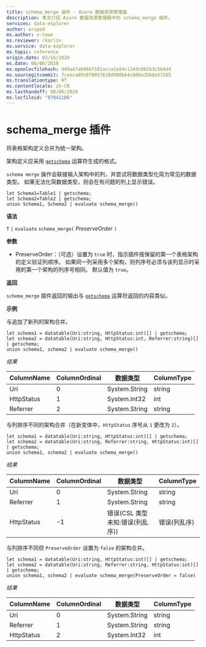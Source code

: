 ```yaml
---
title: schema_merge 插件 - Azure 数据资源管理器
description: 本文介绍 Azure 数据资源管理器中的 schema_merge 插件。
services: data-explorer
author: orspod
ms.author: v-tawe
ms.reviewer: rkarlin
ms.service: data-explorer
ms.topic: reference
origin.date: 03/16/2020
ms.date: 08/06/2020
ms.openlocfilehash: dd9a47ab066f101acca1e84c134dc865b3c5b4d4
ms.sourcegitcommit: 7ceeca89c0f0057610d998b64c000a2bb0a57285
ms.translationtype: HT
ms.contentlocale: zh-CN
ms.lasthandoff: 08/06/2020
ms.locfileid: "87841186"
---
```

# <a name="schema_merge-plugin"></a>schema_merge 插件

将表格架构定义合并为统一架构。 

架构定义应采用 [`getschema`](./getschemaoperator.md) 运算符生成的格式。

`schema merge` 操作会联接输入架构中的列，并尝试将数据类型化简为常见的数据类型。 如果无法化简数据类型，则会在有问题的列上显示错误。

```kusto
let Schema1=Table1 | getschema;
let Schema2=Table2 | getschema;
union Schema1, Schema2 | evaluate schema_merge()
```

**语法**

`T` `|` `evaluate` `schema_merge(` *PreserveOrder* `)`

**参数**

* PreserveOrder：（可选）设置为 `true` 时，指示插件按保留的第一个表格架构的定义验证列顺序。 如果同一列采用多个架构，则列序号必须与该列显示时采用的第一个架构的列序号相同。 默认值为 `true`。

**返回**

`schema_merge` 插件返回的输出与 [`getschema`](./getschemaoperator.md) 运算符返回的内容类似。

**示例**

与追加了新列的架构合并。

```kusto
let schema1 = datatable(Uri:string, HttpStatus:int)[] | getschema;
let schema2 = datatable(Uri:string, HttpStatus:int, Referrer:string)[] | getschema;
union schema1, schema2 | evaluate schema_merge()
```

*结果*

|ColumnName | ColumnOrdinal | 数据类型 | ColumnType|
|---|---|---|---|
|Uri|0|System.String|string|
|HttpStatus|1|System.Int32|int|
|Referrer|2|System.String|string|

与列排序不同的架构合并（在新变体中，`HttpStatus` 序号从 `1` 更改为 `2`）。

```kusto
let schema1 = datatable(Uri:string, HttpStatus:int)[] | getschema;
let schema2 = datatable(Uri:string, Referrer:string, HttpStatus:int)[] | getschema;
union schema1, schema2 | evaluate schema_merge()
```

*结果*

|ColumnName | ColumnOrdinal | 数据类型 | ColumnType|
|---|---|---|---|
|Uri|0|System.String|string|
|Referrer|1|System.String|string|
|HttpStatus|-1|错误(CSL 类型未知:错误(列乱序))|错误(列乱序)|

与列排序不同但 `PreserveOrder` 设置为 `false` 的架构合并。

```kusto
let schema1 = datatable(Uri:string, HttpStatus:int)[] | getschema;
let schema2 = datatable(Uri:string, Referrer:string, HttpStatus:int)[] | getschema;
union schema1, schema2 | evaluate schema_merge(PreserveOrder = false)
```

*结果*

|ColumnName | ColumnOrdinal | 数据类型 | ColumnType|
|---|---|---|---|
|Uri|0|System.String|string
|Referrer|1|System.String|string
|HttpStatus|2|System.Int32|int|

